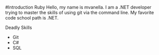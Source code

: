 #Introduction Ruby
Hello, my name is mvanella. I am a .NET developer trying to master the skills of using git via the command line.
My favorite code school path is .NET.

Deadly Skills
* Git
* C#
* SQL